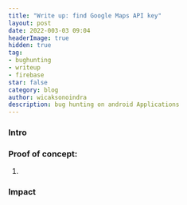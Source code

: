```yaml
---
title: "Write up: find Google Maps API key"
layout: post
date: 2022-003-03 09:04
headerImage: true
hidden: true
tag:
- bughunting
- writeup
- firebase
star: false
category: blog
author: wicaksonoindra
description: bug hunting on android Applications
---
```


### Intro

### Proof of concept:
1.

### Impact
